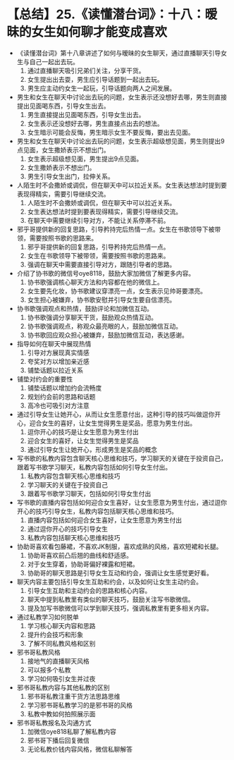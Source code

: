 # 【总结】25.《读懂潜台词》：十八：暧昧的女生如何聊才能变成喜欢

-   《读懂潜台词》第十八章讲述了如何与暧昧的女生聊天，通过直播聊天引导女生与自己一起出去玩。
    1.  通过直播聊天吸引兄弟们关注，分享干货。
    2.  女生提出出去耍，男生应引导话题到一起出去玩。
    3.  男生应主动约女生一起玩，引导话题向两人之间发展。
-   男生和女生在聊天中讨论出去玩的问题，女生表示还没想好去哪，男生则直接提出见面喝东西，引导女生出去。
    1.  男生直接提出见面喝东西，引导女生出去。
    2.  女生表示还没想好去哪，男生直接点出去的想法。
    3.  女生暗示可能会反悔，男生暗示女生不要反悔，要出去见面。
-   男生和女生在聊天中讨论出去玩的问题，女生表示超级想见面，男生则提出9点见面，女生撒娇表示不想出门。
    1.  女生表示超级想见面，男生提出9点见面。
    2.  女生撒娇表示不想出门。
    3.  男生引导女生出门，拉伸关系。
-   人陌生时不会撒娇或调侃，但在聊天中可以拉近关系。女生表达想法时提到要表现得精实，需要引导继续交流。
    1.  人陌生时不会撒娇或调侃，但在聊天中可以拉近关系。
    2.  女生表达想法时提到要表现得精实，需要引导继续交流。
    3.  在聊天中需要继续引导对方，不能让关系停滞不前。
-   邪乎哥提供新的回复思路，引导矜持完后热情一点。女生在书歌领导下被带领，需要按照书歌的思路来。
    1.  邪乎哥提供新的回复思路，引导矜持完后热情一点。
    2.  女生在书歌领导下被带领，需要按照书歌的思路来。
    3.  强调在聊天中需要直接引导对方，跟随引导者的思路。
-   介绍了协书歌的微信号oye8118，鼓励大家加微信了解更多内容。
    1.  协书歌强调核心聊天方法和内容都在他的微信上。
    2.  女生要先化妆，协书歌建议穿漂亮一点，女生表示见帅哥要漂亮。
    3.  女生担心被嫌弃，协书歌安慰并引导女生要自信漂亮。
-   协书歌强调观点和热情，鼓励评论和加微信互动。
    1.  协书歌强调分享聊天干货，鼓励观众热情互动。
    2.  协书歌强调观点，称观众最亮眼的人，鼓励加微信互动。
    3.  协书歌回应观众担心被嫌弃，鼓励加微信互动，表达感谢。
-   指导如何在聊天中展现热情
    1.  引导对方展现真实情感
    2.  夸奖对方以增加亲近感
    3.  铺垫话题以拉近关系
-   铺垫对约会的重要性
    1.  铺垫话题以增加约会流畅度
    2.  规划约会前的思路和话题
    3.  高冷也可吸引对方注意
-   通过引导女生让她开心，从而让女生愿意付出，这种引导的技巧叫做逗你开心，迎合女生的喜好，让女生觉得男生是奖品，愿意为男生付出。
    1.  逗你开心的技巧是让女生愿意为男生付出
    2.  迎合女生的喜好，让女生觉得男生是奖品
    3.  通过引导女生让她开心，形成男生是奖品的概念
-   写书歌的私教内容包含聊天核心思维和技巧，学习聊天的关键在于投资自己，跟着写书歌学习聊天，私教内容包括如何引导女生付出。
    1.  私教内容包含聊天核心思维和技巧
    2.  学习聊天的关键在于投资自己
    3.  跟着写书歌学习聊天，包括如何引导女生付出
-   写书歌的直播内容包括如何迎合女生喜好，让女生愿意为男生付出，通过逗你开心的技巧引导女生，私教内容包括聊天核心思维和技巧。
    1.  直播内容包括如何迎合女生喜好，让女生愿意为男生付出
    2.  通过逗你开心的技巧引导女生
    3.  私教内容包括聊天核心思维和技巧
-   协助哥喜欢看包藤裙，不喜欢JK制服，喜欢成熟的风格，喜欢短裙和长腿。
    1.  协助哥喜欢前凸后翘的曲线和舒适感。
    2.  对于女生穿着，协助哥偏好裸露和短裙。
    3.  协助哥的聊天思路是引导女生互动和约会，强调让女生感觉更好看。
-   聊天内容主要包括引导女生互助和约会，以及如何让女生主动约会。
    1.  引导女生互助和主动约会的思路和核心内容。
    2.  聊天中提到私教里有类似的聊天技巧，鼓励关注写书歌微信。
    3.  提及加写书歌微信可以学到聊天技巧，强调私教里有更多相关内容。
-   通过私教学习如何脱单
    1.  学习核心聊天内容和思路
    2.  提升约会技巧和形象
    3.  了解不同私教风格和区别
-   邪书哥私教风格
    1.  接地气的直播聊天风格
    2.  可以报多个私教
    3.  学习如何吸引女生并过夜
-   邪书哥私教内容与其他私教的区别
    1.  邪书哥私教注重干货方法思路思维
    2.  学习邪书哥私教学习的是邪书哥的风格
    3.  私教中教如何拍照展示面
-   邪书哥私教报名及沟通方式
    1.  加微信oye818私聊了解私教内容
    2.  邪书哥下播后回复微信
    3.  无论私教价钱内容风格，微信私聊解答